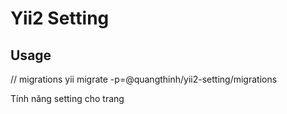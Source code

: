 Yii2 Setting
=========

Usage
-----

// migrations
yii migrate -p=@quangthinh/yii2-setting/migrations

Tính năng setting cho trang